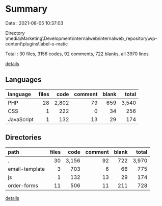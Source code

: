 # Summary

Date : 2021-08-05 10:37:03

Directory \\media\Marketing\Development\internalweb\internalweb_repository\wp-content\plugins\label-o-matic

Total : 30 files,  3156 codes, 92 comments, 722 blanks, all 3970 lines

[details](details.md)

## Languages
| language | files | code | comment | blank | total |
| :--- | ---: | ---: | ---: | ---: | ---: |
| PHP | 28 | 2,802 | 79 | 659 | 3,540 |
| CSS | 1 | 222 | 0 | 34 | 256 |
| JavaScript | 1 | 132 | 13 | 29 | 174 |

## Directories
| path | files | code | comment | blank | total |
| :--- | ---: | ---: | ---: | ---: | ---: |
| . | 30 | 3,156 | 92 | 722 | 3,970 |
| email-template | 3 | 703 | 6 | 66 | 775 |
| js | 1 | 132 | 13 | 29 | 174 |
| order-forms | 11 | 506 | 11 | 211 | 728 |

[details](details.md)